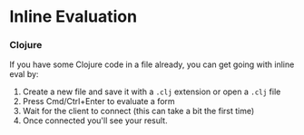 # Inline Evaluation

### Clojure

If you have some Clojure code in a file already, you can get going with inline eval by:

1. Create a new file and save it with a `.clj` extension or open a `.clj` file
2. Press Cmd/Ctrl+Enter to evaluate a form
3. Wait for the client to connect (this can take a bit the first time)
4. Once connected you'll see your result.
